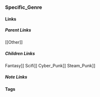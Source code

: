 ### Specific_Genre
#### Links
##### Parent Links
[[Other]]
##### Children Links

Fantasy]]
Scifi]]
Cyber_Punk]]
Steam_Punk]]
##### Note Links
#### Tags
